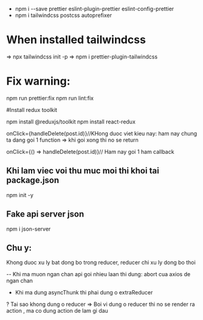 

- npm i --save prettier eslint-plugin-prettier eslint-config-prettier 
- npm i tailwindcss postcss autoprefixer
# When installed tailwindcss
=> npx tailwindcss init -p
=> npm i prettier-plugin-tailwindcss

# Fix warning:
npm run prettier:fix
npm run lint:fix

#Install redux toolkit

npm install @reduxjs/toolkit
npm install react-redux

onClick={handleDelete(post.id)}//KHong duoc viet kieu nay: ham nay chung ta dang goi 1 function => khi goi xong thi no se return 

onClick={() => handleDelete(post.id)}// Ham nay goi 1 ham callback

## Khi lam viec voi thu muc moi thi khoi tai package.json
npm init -y


## Fake api server json
npm i json-server

## Chu y:
Khong duoc xu ly bat dong bo trong reducer, reducer chi xu ly dong bo thoi

-- Khi ma muon ngan chan api goi nhieu laan thi dung:
abort cua axios de ngan chan 

- Khi ma dung asyncThunk thi phai dung o extraReducer

? Tai sao khong dung o reducer 
=> Boi vi dung o reducer thi no se render ra action , ma co dung action de lam gi dau
